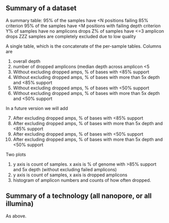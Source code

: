 ## Summary of a dataset


A summary table:
95% of the samples have <N positions failing 85% criterion 
95% of the samples have <M positions with failing depth criterion
Y% of samples have no amplicons drops
Z% of samples have <=3 amplicon drops
ZZZ samples are completely excluded due to low quality


A single table, which is the concatenate of the per-sample tables. Columns are

1. overall depth
2. number of dropped amplicons (median depth across amplicon <5
3. Without excluding dropped amps, % of bases with <85% support
4. Without excluding dropped amps, % of bases with more than 5x depth and <85% support
5. Without excluding dropped amps, % of bases with <50% support
6. Without excluding dropped amps, % of bases with more than 5x depth and <50% support




In a future version we will add

7. After excluding dropped amps, % of bases with <85% support
8. After excluding dropped amps, % of bases with more than 5x depth and  <85% support
9. After excluding dropped amps, % of bases with <50% support
10. After excluding dropped amps, % of bases with more than 5x depth and <50% support

Two plots

1. y axis is count of samples. x axis is % of genome with >85% support and 5x depth (without excluding failed amplicons)
2. y axis is count of samples, x axis is dropped amplicons
3. histogram of amplicon numbers and counts of how often dropped.

## Summary of a technology (all nanopore, or all illumina)

As above. 

